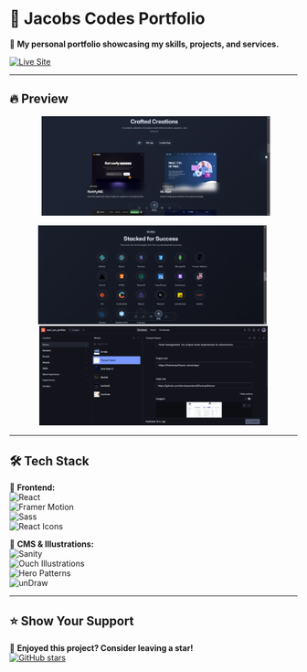 # 🚀 **Jacobs Codes Portfolio**

🎨 **My personal portfolio showcasing my skills, projects, and services.**

[![Live Site](https://img.shields.io/badge/View_Live_Site-%23007acc?style=for-the-badge&logo=vercel&logoColor=white)](https://jacobscodes.vercel.app/)

---

## 🔥 **Preview**

<p align="center">
 &nbsp;
  <img src="./resources/works-prev.png" width="400" />
</p>
<p align="center">
  <img src="./resources/skills-prev.png" width="400" />&nbsp;
  <img src="./resources/sanity-prev.png" width="400" />
</p>

---

## 🛠 **Tech Stack**

🔹 **Frontend:**  
![React](https://img.shields.io/badge/React-61DAFB?style=for-the-badge&logo=react&logoColor=black)  
![Framer Motion](https://img.shields.io/badge/Framer_Motion-EF476F?style=for-the-badge&logo=framer&logoColor=white)  
![Sass](https://img.shields.io/badge/Sass-CC6699?style=for-the-badge&logo=sass&logoColor=white)  
![React Icons](https://img.shields.io/badge/React_Icons-61DAFB?style=for-the-badge&logo=react&logoColor=black)

🔹 **CMS & Illustrations:**  
![Sanity](https://img.shields.io/badge/Sanity-FF2D20?style=for-the-badge&logo=sanity&logoColor=white)  
![Ouch Illustrations](https://img.shields.io/badge/Ouch_Illustrations-FE7A15?style=for-the-badge&logo=icons8&logoColor=white)  
![Hero Patterns](https://img.shields.io/badge/Hero_Patterns-35495E?style=for-the-badge&logo=css3&logoColor=white)  
![unDraw](https://img.shields.io/badge/unDraw-1E88E5?style=for-the-badge&logo=undraw&logoColor=white)

---

## ⭐ **Show Your Support**

💙 **Enjoyed this project? Consider leaving a star!**  
[![GitHub stars](https://img.shields.io/github/stars/developerdavid2.svg?style=social)](https://github.com/developerdavid2)  
